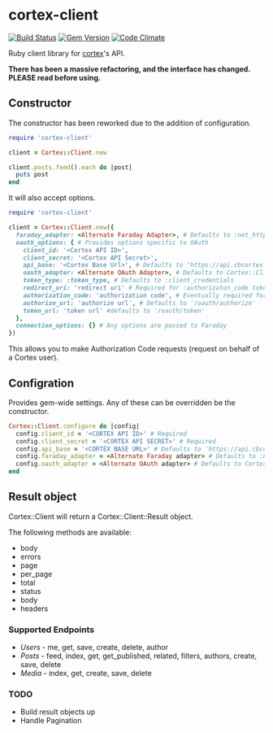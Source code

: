 # cortex-client

[![Build Status](https://magnum.travis-ci.com/cbdr/cortex-client.svg?token=xfxzhqp5b1sdboEHmYQm)](https://magnum.travis-ci.com/cbdr/cortex-client)
[![Gem Version](https://badge.fury.io/rb/cortex-client.svg)](http://badge.fury.io/rb/cortex-client)
[![Code Climate](https://codeclimate.com/repos/5553aa53e30ba014fa005c90/badges/fb3fb156dc17d0afd948/gpa.svg)](https://codeclimate.com/repos/5553aa53e30ba014fa005c90/feed)

Ruby client library for [cortex](https://github.com/cb-talent-development/cortex)'s API.

**There has been a massive refactoring, and the interface has changed. PLEASE read before using.**

## Constructor

The constructor has been reworked due to the addition of configuration.

```ruby
require 'cortex-client'

client = Cortex::Client.new

client.posts.feed().each do |post|
  puts post
end
```

It will also accept options.

```ruby
require 'cortex-client'

client = Cortex::Client.new({
  faraday_adapter: <Alternate Faraday Adapter>, # Defaults to :net_http
  oauth_options: { # Provides options specific to OAuth
    client_id: '<Cortex API ID>',
    client_secret: '<Cortex API Secret>',
    api_base: '<Cortex Base Url>', # Defaults to 'https://api.cbcortex.com'
    oauth_adapter: <Alternate OAuth Adapter>, # Defaults to Cortex::Client::OAuth
    token_type: :token_type, # Defaults to :client_credentials
    redirect_uri: 'redirect uri' # Required for :authorizaton_code tokens. No Default
    authorization_code: 'authorization code', # Eventually required for authorization_code tokens. No Default
    authorize_url: 'authorize url', # Defaults to '/oauth/authorize'
    token_url: 'token url' #defaults to '/oauth/token'
  },
  connection_options: {} # Any options are passed to Faraday
})
```

This allows you to make Authorization Code requests (request on behalf of a Cortex user).

## Configration

Provides gem-wide settings. Any of these can be overridden be the constructor.

```ruby
Cortex::Client.configure do |config|
  config.client_id = '<CORTEX API ID>' # Required
  config.client_secret = '<CORTEX API SECRET>' # Required
  config.api_base = '<CORTEX BASE URL>' # Defaults to 'https://api.cbcortex.com'
  config.faraday_adapter = <Alternate Faraday adapter> # Defaults to :net_http
  config.oauth_adapter = <Alternate OAuth adapter> # Defaults to Cortex::Client::OAuth
end

```

## Result object

Cortex::Client will return a Cortex::Client::Result object.

The following methods are available:

- body
- errors
- page
- per_page
- total
- status
- body
- headers

### Supported Endpoints

- *Users* - me, get, save, create, delete, author
- *Posts* - feed, index, get, get_published, related, filters, authors, create, save, delete
- *Media* - index, get, create, save, delete

### TODO
- Build result objects up
- Handle Pagination
